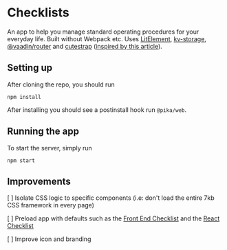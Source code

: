 # Checklists

An app to help you manage standard operating procedures for your everyday life. Built without Webpack etc. Uses [LitElement](https://lit-element.polymer-project.org), [kv-storage](https://css-tricks.com/kv-storage/), [@vaadin/router](https://vaadin.com/router) and [cutestrap](https://cutestrap.com) ([inspired by this article](https://css-tricks.com/going-buildless/)).

## Setting up

After cloning the repo, you should run

```
npm install
```

After installing you should see a postinstall hook run `@pika/web`.

## Running the app

To start the server, simply run

```
npm start
```

## Improvements

[ ] Isolate CSS logic to specific components (i.e: don't load the entire 7kb CSS framework in every page)

[ ] Preload app with defaults such as the [Front End Checklist](https://github.com/thedaviddias/Front-End-Checklist) and the [React Checklist](https://blog.jakoblind.no/checklist-for-reviewing-your-own-react-code/)

[ ] Improve icon and branding
